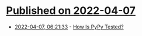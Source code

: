 # [Published on 2022-04-07](index.md)

* [2022-04-07, 06:21:33](https://news.ycombinator.com/item?id=30941228) - [How Is PyPy Tested?](https://www.pypy.org/posts/2022/04/how-is-pypy-tested.html)
